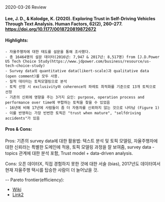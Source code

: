 2020-03-26 Review

#### Lee, J. D., & Kolodge, K. (2020). Exploring Trust in Self-Driving Vehicles Through Text Analysis. Human Factors, 62(2), 260–277. https://doi.org/10.1177/0018720819872672

#### Highlights:

	- 자율주행차에 대한 태도를 설문을 통해 조사했다.
	- 총 16464명의 설문 데이터(2016년: 7,947 & 2017년: 8,517명) from [J.D.Power US Tech Choice Study(https://www.jdpower.com/business/resource/us-tech-choice-study)
	- Survey data의 quantitative data(likert-scale)과 qualitative data (open comment)를 모두 사용. 
	- 질적 데이터는 토픽모델링으로 분석
	- 토픽 선정 시 exclusivity와 coherence의 파레토 최적화를 기준으로 13개 토픽으로 선정
	- 기존의 신뢰에 영향을 주는 3가지 요인: purpose, operation process and performance over time에 부합하는 토픽을 찾을 수 있었음
	- 16년에 비해 17년에 사람들이 좀 더 자동차를 신뢰하지 않는 것으로 나타남 (Figure 1)
	- 이를 반영하는 가장 빈번한 토픽은 "trust when mature", "selfdriving accidents"가 있음

#### Pros & Cons:

Pros: 기존의 survey data에 대한 활용법: 텍스트 분석 및 토픽 모델링, 자율주행차에 대한 신뢰라는 특별한 도메인에 적용, 토픽 모델링 과정을 잘 보여줌, survey data - topics 관계에 대한 분석 포함, Trust model + data-driven analysis.

Cons: 오픈 데이터X, 직접 경험하지 못한 것에 대한 서술 (bias), 2017년도 데이터여서 현재 자율주행 택시를 탑승한 사람이 더 늘어났을 것.

--
Pareto frontier(efficiency):
- [Wiki](https://ko.wikipedia.org/wiki/%ED%8C%8C%EB%A0%88%ED%86%A0_%EC%B5%9C%EC%A0%81)
- [Link2](https://m.blog.naver.com/PostView.nhn?blogId=superplus777&logNo=10165082935&proxyReferer=https%3A%2F%2Fwww.google.com%2F)
